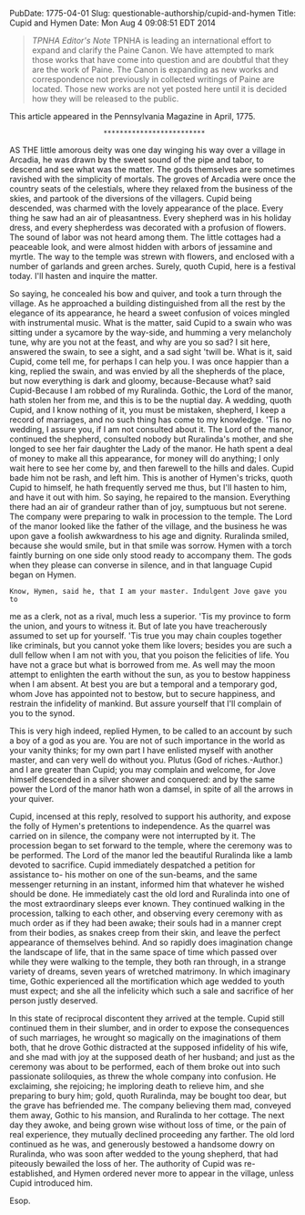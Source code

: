 PubDate: 1775-04-01
Slug: questionable-authorship/cupid-and-hymen
Title: Cupid and Hymen
Date: Mon Aug  4 09:08:51 EDT 2014


> *TPNHA Editor's Note*
> TPNHA is leading an international effort to expand and clarify the
> Paine Canon. We have attempted to mark those works that have come into
> question and are doubtful that they are the work of Paine. The Canon
> is expanding as new works and correspondence not previously in
> collected writings of Paine are located. Those new works are not yet
> posted here until it is decided how they will be released to the
> public.


   This article appeared in the Pennsylvania Magazine in April, 1775.

                           *************************

   AS THE little amorous deity was one day winging his way over a village in
   Arcadia, he was drawn by the sweet sound of the pipe and tabor, to descend
   and see what was the matter. The gods themselves are sometimes ravished
   with the simplicity of mortals. The groves of Arcadia were once the
   country seats of the celestials, where they relaxed from the business of
   the skies, and partook of the diversions of the villagers. Cupid being
   descended, was charmed with the lovely appearance of the place. Every
   thing he saw had an air of pleasantness. Every shepherd was in his holiday
   dress, and every shepherdess was decorated with a profusion of flowers.
   The sound of labor was not heard among them. The little cottages had a
   peaceable look, and were almost hidden with arbors of jessamine and
   myrtle. The way to the temple was strewn with flowers, and enclosed with a
   number of garlands and green arches. Surely, quoth Cupid, here is a
   festival today. I'll hasten and inquire the matter.

   So saying, he concealed his bow and quiver, and took a turn through the
   village. As he approached a building distinguished from all the rest by
   the elegance of its appearance, he heard a sweet confusion of voices
   mingled with instrumental music. What is the matter, said Cupid to a swain
   who was sitting under a sycamore by the way-side, and humming a very
   melancholy tune, why are you not at the feast, and why are you so sad? I
   sit here, answered the swain, to see a sight, and a sad sight 'twill be.
   What is it, said Cupid, come tell me, for perhaps I can help you. I was
   once happier than a king, replied the swain, and was envied by all the
   shepherds of the place, but now everything is dark and gloomy,
   because-Because what? said Cupid-Because I am robbed of my Ruralinda.
   Gothic, the Lord of the manor, hath stolen her from me, and this is to be
   the nuptial day. A wedding, quoth Cupid, and I know nothing of it, you
   must be mistaken, shepherd, I keep a record of marriages, and no such
   thing has come to my knowledge. 'Tis no wedding, I assure you, if I am not
   consulted about it. The Lord of the manor, continued the shepherd,
   consulted nobody but Ruralinda's mother, and she longed to see her fair
   daughter the Lady of the manor. He hath spent a deal of money to make all
   this appearance, for money will do anything; I only wait here to see her
   come by, and then farewell to the hills and dales. Cupid bade him not be
   rash, and left him. This is another of Hymen's tricks, quoth Cupid to
   himself, he hath frequently served me thus, but I'll hasten to him, and
   have it out with him. So saying, he repaired to the mansion. Everything
   there had an air of grandeur rather than of joy, sumptuous but not serene.
   The company were preparing to walk in procession to the temple. The Lord
   of the manor looked like the father of the village, and the business he
   was upon gave a foolish awkwardness to his age and dignity. Ruralinda
   smiled, because she would smile, but in that smile was sorrow. Hymen with
   a torch faintly burning on one side only stood ready to accompany them.
   The gods when they please can converse in silence, and in that language
   Cupid began on Hymen.

    Know, Hymen, said he, that I am your master. Indulgent Jove gave you to
   me as a clerk, not as a rival, much less a superior. 'Tis my province to
   form the union, and yours to witness it. But of late you have
   treacherously assumed to set up for yourself. 'Tis true you may chain
   couples together like criminals, but you cannot yoke them like lovers;
   besides you are such a dull fellow when I am not with you, that you poison
   the felicities of life. You have not a grace but what is borrowed from me.
   As well may the moon attempt to enlighten the earth without the sun, as
   you to bestow happiness when I am absent. At best you are but a temporal
   and a temporary god, whom Jove has appointed not to bestow, but to secure
   happiness, and restrain the infidelity of mankind. But assure yourself
   that I'll complain of you to the synod.

   This is very high indeed, replied Hymen, to be called to an account by
   such a boy of a god as you are. You are not of such importance in the
   world as your vanity thinks; for my own part I have enlisted myself with
   another master, and can very well do without you. Plutus (God of
   riches.-Author.) and I are greater than Cupid; you may complain and
   welcome, for Jove himself descended in a silver shower and conquered: and
   by the same power the Lord of the manor hath won a damsel, in spite of all
   the arrows in your quiver.

   Cupid, incensed at this reply, resolved to support his authority, and
   expose the folly of Hymen's pretentions to independence. As the quarrel
   was carried on in silence, the company were not interrupted by it. The
   procession began to set forward to the temple, where the ceremony was to
   be performed. The Lord of the manor led the beautiful Ruralinda like a
   lamb devoted to sacrifice. Cupid immediately despatched a petition for
   assistance to- his mother on one of the sun-beams, and the same messenger
   returning in an instant, informed him that whatever he wished should be
   done. He immediately cast the old lord and Ruralinda into one of the most
   extraordinary sleeps ever known. They continued walking in the procession,
   talking to each other, and observing every ceremony with as much order as
   if they had been awake; their souls had in a manner crept from their
   bodies, as snakes creep from their skin, and leave the perfect appearance
   of themselves behind. And so rapidly does imagination change the landscape
   of life, that in the same space of time which passed over while they were
   walking to the temple, they both ran through, in a strange variety of
   dreams, seven years of wretched matrimony. In which imaginary time, Gothic
   experienced all the mortification which age wedded to youth must expect;
   and she all the infelicity which such a sale and sacrifice of her person
   justly deserved.

   In this state of reciprocal discontent they arrived at the temple. Cupid
   still continued them in their slumber, and in order to expose the
   consequences of such marriages, he wrought so magically on the
   imaginations of them both, that he drove Gothic distracted at the supposed
   infidelity of his wife, and she mad with joy at the supposed death of her
   husband; and just as the ceremony was about to be performed, each of them
   broke out into such passionate soliloquies, as threw the whole company
   into confusion. He exclaiming, she rejoicing; he imploring death to
   relieve him, and she preparing to bury him; gold, quoth Ruralinda, may be
   bought too dear, but the grave has befriended me. The company believing
   them mad, conveyed them away, Gothic to his mansion, and Ruralinda to her
   cottage. The next day they awoke, and being grown wise without loss of
   time, or the pain of real experience, they mutually declined proceeding
   any farther. The old lord continued as he was, and generously bestowed a
   handsome dowry on Ruralinda, who was soon after wedded to the young
   shepherd, that had piteously bewailed the loss of her. The authority of
   Cupid was re-established, and Hymen ordered never more to appear in the
   village, unless Cupid introduced him.

   Esop.




